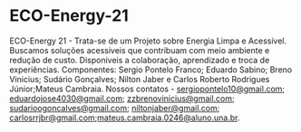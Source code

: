 # ECO-Energy-21
ECO-Energy 21 - Trata-se de um Projeto sobre Energia Limpa e Acessível. 
Buscamos soluções acessiveis que contribuam com meio ambiente e redução de custo.
Disponiveis a colaboração, aprendizado e troca de experiências.
Componentes: Sergio Pontelo Franco; Eduardo Sabino; Breno Vinicius; Sudário Gonçalves; Nilton Jaber e Carlos Roberto Rodrigues Júnior;Mateus Cambraia.
Nossos contatos - sergiopontelo10@gmail.com; eduardojose4030@gmail.com; zzbrenovinicius@gmail.com; sudarioogoncalves@gmail.com; niltonjaber@gmail.com; carlosrrjbr@gmail.com;mateus.cambraia.0246@aluno.una.br.
